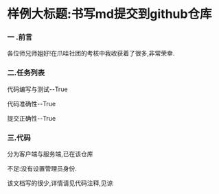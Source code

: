 # 样例大标题:书写md提交到github仓库

### 一 .前言

各位师兄师姐好!在爪哇社团的考核中我收获着了很多,非常荣幸.

### 二.任务列表

代码编写与测试--True

代码准确性--True

提交正确性--True

### 三.代码

分为客户端与服务端,已在该仓库

不足:没有设置管理员身份.

该文档写的很少,详情请见代码注释,见谅
